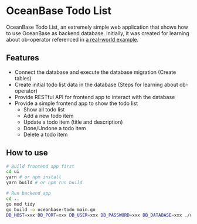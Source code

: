 # OceanBase Todo List

OceanBase Todo List, an extremely simple web application that shows how to use OceanBase as backend database. Initially, it was created for learning about ob-operator referenced in [a real-world example](https://oceanbase.github.io/ob-operator/docs/manual/appendix/example).

## Features

- Connect the database and execute the database migration (Create tables)
- Create initial todo list data in the database (Steps for learning about ob-operator)
- Provide RESTful API for frontend app to interact with the database
- Provide a simple frontend app to show the todo list
  - Show all todo list
  - Add a new todo item
  - Update a todo item (title and description)
  - Done/Undone a todo item
  - Delete a todo item

## How to use

```bash
# Build frontend app first
cd ui
yarn # or npm install
yarn build # or npm run build

# Run backend app
cd ..
go mod tidy
go build -o oceanbase-todo main.go
DB_HOST=xxx DB_PORT=xxx DB_USER=xxx DB_PASSWORD=xxx DB_DATABASE=xxx ./oceanbase-todo
```